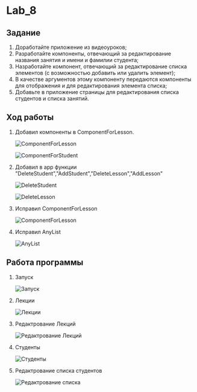 # Lab_8

## Задание

1. Доработайте приложение из видеоуроков;
2. Разработайте компоненты, отвечающий за редактирование названия занятия и имени и фамилии студента;
3. Hазработайте компонент, отвечающий за редактирование списка элементов (с возможностью добавить или удалить элемент);
4. В качестве аргументов этому компоненту передаются компоненты для отображения и для редактирования элемента списка;
5. Добавьте в приложение страницы для редактирования списка студентов и списка занятий. 

## Ход работы 

1. Добавил компоненты в ComponentForLesson.

   ![СomponentForLesson](https://i.ibb.co/Kmgt0BD/1.jpg)

   ![ComponentForStudent](https://i.ibb.co/1KWqYFR/2.jpg)

2. Добавил в app функции "DeleteStudent","AddStudent","DeleteLesson","AddLesson"

    ![DeleteStudent](https://i.ibb.co/Q6S4BBk/3.jpg)

    ![DeleteLesson](https://i.ibb.co/TBjSCmn/4.jpg)

3. Исправил ComponentForLesson

   ![ComponentForLesson](https://i.ibb.co/7Jc88mf/5.jpg)

4. Исправил AnyList

   ![AnyList](https://i.ibb.co/S68YFYz/6.jpg)

## Работа программы

1. Запуск

      ![Запуск](https://i.ibb.co/bXMcFTj/7.jpg)

2. Лекции 
   
      ![Лекции](https://i.ibb.co/XXt4PMg/8.jpg)

3. Редактрование Лекций

      ![Редактрование Лекций](https://i.ibb.co/93ymWrD/9.jpg)

4. Студенты
   
      ![Студенты](https://i.ibb.co/x3Zbtth/10.jpg)

5. Редактрование списка студентов
   
      ![Редактрование списка](https://i.ibb.co/2qzNCB9/11.jpg)